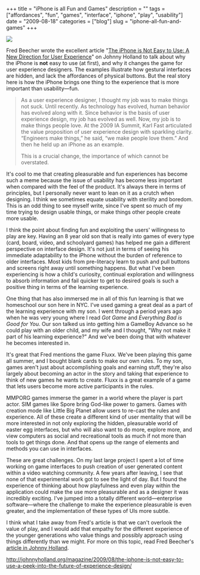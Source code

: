 +++
title = "iPhone is all Fun and Games"
description = ""
tags = ["affordances", "fun", "games", "interface", "iphone", "play", "usability"]
date = "2009-08-18"
categories = ["blog"]
slug = "iphone-all-fun-and-games"
+++



  <div class="notebook-screenshot"><a href="http://johnnyholland.org/magazine/2009/08/the-iphone-is-not-easy-to-use-a-peek-into-the-future-of-experience-design/"><img src="//konigi.com/media/bluga/wt4a8b1adb1092d.jpg"/></a></div><p>Fred Beecher wrote the excellent article "<a href="http://johnnyholland.org/magazine/2009/08/the-iphone-is-not-easy-to-use-a-peek-into-the-future-of-experience-design/">The iPhone is Not Easy to Use: A New Direction for User Experience</a>" on Johnny Holland to talk about why the iPhone is <strong>not</strong> easy to use (at first), and why it changes the game for user experience designers. The examples illustrate how gestural interfaces are hidden, and lack the affordances of physical buttons. But the real story here is how the iPhone brings one thing to the experience that is more important than usability&#8212;fun.</p>
<blockquote><p>As a user experience designer, I thought my job was to make things not suck. Until recently. As technology has evolved, human behavior has evolved along with it. Since behavior is the basis of user experience design, my job has evolved as well. Now, my job is to make things people love. At the 2009 IA Summit, Karl Fast articulated the value proposition of user experience design with sparkling clarity. “Engineers make things,” he said, “we make people love them.” And then he held up an iPhone as an example.</p>
<p>This is a crucial change, the importance of which cannot be overstated.</p></blockquote>
<p>It's cool to me that creating pleasurable and fun experiences has become such a meme because the issue of usability has become less important when compared with the feel of the product. It's always there in terms of principles, but I personally never want to lean on it as a crutch when designing. I think we sometimes equate usability with sterility and boredom. This is an odd thing to see myself write, since I've spent so much of my time trying to design usable things, or make things other people create more usable. </p>
<p>I think the point about finding fun and exploiting the users' willingness to play are key. Having an 8 year old son that is really into games of every type (card, board, video, and schoolyard games) has helped me gain a different perspective on interface design. It's not just in terms of seeing his immediate adaptability to the iPhone without the burden of reference to older interfaces. Most kids from pre-literacy learn to push and pull buttons and screens right away until something happens. But what I've been experiencing is how a child's curiosity, continual exploration and willingness to absorb information and fail quicker to get to desired goals is such a positive thing in terms of the learning experience. </p>
<p>One thing that has also immersed me in all of this fun learning is that we homeschool our son here in NYC. I've used gaming a great deal as a part of the learning experience with my son. I went through a period years ago when he was very young where I read <em>Got Game</em> and <em>Everything Bad is Good for You</em>. Our son talked us into getting him a GameBoy Advance so he could play with an older child, and my wife and I thought, "Why not make it part of his learning experience?" And we've been doing that with whatever he becomes interested in.</p>
<p>It's great that Fred mentions the game Fluxx. We've been playing this game all summer, and I bought blank cards to make our own rules. To my son, games aren't just about accomplishing goals and earning stuff, they're also largely about becoming an actor in the story and taking that experience to think of new games he wants to create. Fluxx is a great example of a game that lets users become more active participants in the rules. </p>
<p>MMPORG games immerse the gamer in a world where the player is part actor. SIM games like Spore bring God-like power to gamers. Games with creation mode like Little Big Planet allow users to re-cast the rules and experience. All of these create a different kind of user mentality that will be more interested in not only exploring the hidden, pleasurable world of easter egg interfaces, but who will also want to do more, explore more, and view computers as social and recreational tools as much if not more than tools to get things done. And that opens up the range of elements and methods you can use in interfaces.  </p>
<p>These are great challenges. On my last large project I spent a lot of time working on game interfaces to push creation of user generated content within a video watching community. A few years after leaving, I see that none of that experimental work got to see the light of day. But I found the experience of thinking about how playfulness and even play within the application could make the use more pleasurable and as a designer it was incredibly exciting. I've jumped into a totally different world&#8212;enterprise software&#8212;where the challenge to make the experience pleasurable is even greater, and the implementation of these types of UIs more subtle. </p>
<p>I think what I take away from Fred's article is that we can't overlook the value of play, and I would add that empathy for the different experience of the younger generations who value things and possibly approach using things differently than we might. For more on this topic, read Fred Beecher's <a href="http://johnnyholland.org/magazine/2009/08/the-iphone-is-not-easy-to-use-a-peek-into-the-future-of-experience-design/">article in Johnny Holland</a>.</p>
    
  <a href="http://johnnyholland.org/magazine/2009/08/the-iphone-is-not-easy-to-use-a-peek-into-the-future-of-experience-design/">http://johnnyholland.org/magazine/2009/08/the-iphone-is-not-easy-to-use-a-peek-into-the-future-of-experience-design/</a>
